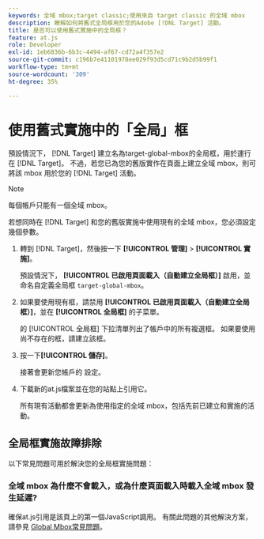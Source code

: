 ```yaml
---
keywords: 全域 mbox;target classic;使用來自 target classic 的全域 mbox
description: 瞭解如何將舊式全局框用於您的Adobe [!DNL Target] 活動。
title: 是否可以使用舊式實施中的全局框？
feature: at.js
role: Developer
exl-id: 1eb6836b-6b3c-4494-af67-cd72a4f357e2
source-git-commit: c196b7e41101978ee029f93d5cd71c9b2d5b99f1
workflow-type: tm+mt
source-wordcount: '309'
ht-degree: 35%

---
```


# 使用舊式實施中的「全局」框

預設情況下， [!DNL Target] 建立名為target-global-mbox的全局框，用於運行在 [!DNL Target]。 不過，若您已為您的舊版實作在頁面上建立全域 mbox，則可將該 mbox 用於您的 [!DNL Target] 活動。

>[!NOTE]
>
>每個帳戶只能有一個全域 mbox。

若想同時在 [!DNL Target] 和您的舊版實施中使用現有的全域 mbox，您必須設定幾個參數。

1. 轉到 [!DNL Target]，然後按一下 **[!UICONTROL 管理]** > **[!UICONTROL 實施]**。

   預設情況下， **[!UICONTROL 已啟用頁面載入（自動建立全局框）]** 啟用，並命名自定義全局框 `target-global-mbox`。

1. 如果要使用現有框，請禁用 **[!UICONTROL 已啟用頁面載入（自動建立全局框）]**，並在 **[!UICONTROL 全局框]** 的子菜單。

   的 [!UICONTROL 全局框] 下拉清單列出了帳戶中的所有複選框。 如果要使用尚不存在的框，請建立該框。

1. 按一下&#x200B;**[!UICONTROL 儲存]**。

   接著會更新您帳戶的 設定。

1. 下載新的at.js檔案並在您的站點上引用它。

   所有現有活動都會更新為使用指定的全域 mbox，包括先前已建立和實施的活動。

## 全局框實施故障排除

以下常見問題可用於解決您的全局框實施問題：

### 全域 mbox 為什麼不會載入，或為什麼頁面載入時載入全域 mbox 發生延遲?

確保at.js引用是該頁上的第一個JavaScript調用。 有關此問題的其他解決方案，請參見 [Global Mbox常見問題](https://developer.adobe.com/target/implement/client-side/atjs/global-mbox/global-mbox-faq/)。
